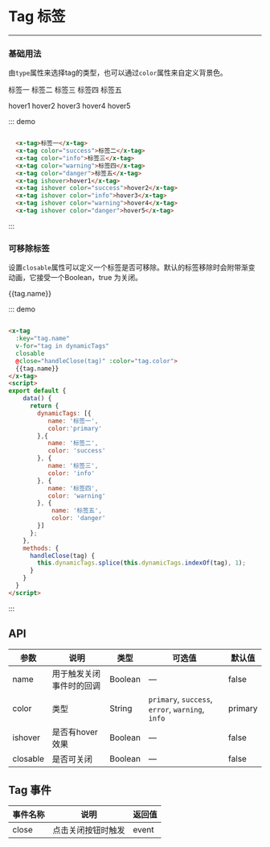 <style>
  .x-tag{
    margin-right: 10px;
  }
</style>

# Tag 标签
----
### 基础用法
由`type`属性来选择tag的类型，也可以通过`color`属性来自定义背景色。

<div class="demo-block">
  <x-tag>标签一</x-tag>
  <x-tag color="success">标签二</x-tag>
  <x-tag color="info">标签三</x-tag>
  <x-tag color="warning">标签四</x-tag>
  <x-tag color="danger">标签五</x-tag>
  <p></p>
  <p></p>
  <x-tag ishover>hover1</x-tag>
  <x-tag ishover color="success">hover2</x-tag>
  <x-tag ishover color="info">hover3</x-tag>
  <x-tag ishover color="warning">hover4</x-tag>
  <x-tag ishover color="danger">hover5</x-tag>
</div>

::: demo
```html

  <x-tag>标签一</x-tag>
  <x-tag color="success">标签二</x-tag>
  <x-tag color="info">标签三</x-tag>
  <x-tag color="warning">标签四</x-tag>
  <x-tag color="danger">标签五</x-tag>
  <x-tag ishover>hover1</x-tag>
  <x-tag ishover color="success">hover2</x-tag>
  <x-tag ishover color="info">hover3</x-tag>
  <x-tag ishover color="warning">hover4</x-tag>
  <x-tag ishover color="danger">hover5</x-tag>

```
:::



### 可移除标签
设置```closable```属性可以定义一个标签是否可移除。默认的标签移除时会附带渐变动画，它接受一个Boolean，true 为关闭。
<div class="demo-block">
<x-tag
  :key="tag.name"
  v-for="(tag, index) in dynamicTags" 
  :ishover="index < 2"
  closable 
  :color="tag.color" 
  :name="tag" 
  @on-close="handleClose">
  {{tag.name}}
</x-tag>
<script>
export default {
    data() {
      return {
        dynamicTags: [{
           name: '标签一',
           color:'primary'
        },{
           name: '标签二',
           color: 'success' 
        }, {
           name: '标签三',
           color: 'info' 
        }, {
           name: '标签四',
           color: 'warning'           
        }, {
            name: '标签五',
            color: 'danger'
        }]
      };
    },
    methods: {
      handleClose(event, name) {
        console.log(event, name)
        // this.dynamicTags.splice(this.dynamicTags.indexOf(tag), 1);
      }
    }
  }
</script>
</div>

::: demo
```html

<x-tag
  :key="tag.name"
  v-for="tag in dynamicTags" 
  closable 
  @close="handleClose(tag)" :color="tag.color">
  {{tag.name}}
</x-tag>
<script>
export default {
    data() {
      return {
        dynamicTags: [{
           name: '标签一',
           color:'primary'
        },{
           name: '标签二',
           color: 'success' 
        }, {
           name: '标签三',
           color: 'info' 
        }, {
           name: '标签四',
           color: 'warning'           
        }, {
            name: '标签五',
            color: 'danger'
        }]
      };
    },
    methods: {
      handleClose(tag) {
        this.dynamicTags.splice(this.dynamicTags.indexOf(tag), 1);
      }
    }
  }
</script>

```
:::

## API

| 参数      | 说明          | 类型      | 可选值                           | 默认值  |
|---------- |-------------- |---------- |--------------------------------  |-------- |
| name | 用于触发关闭事件时的回调 | Boolean | — | false |
| color | 类型 | String |  `primary`, `success`, `error`, `warning`, `info` | primary |
| ishover | 是否有hover效果 | Boolean | — | false |
| closable | 是否可关闭 | Boolean | — | false |

## Tag 事件

| 事件名称      | 说明          | 返回值  |
|---------- |-------------- |---------- |
| close | 点击关闭按钮时触发 | event |
